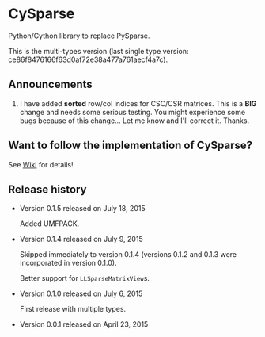 # CySparse

Python/Cython library to replace PySparse.

This is the multi-types version (last single type version: ce86f8476166f63d0af72e38a477a761aecf4a7c).

## Announcements

1. I have added **sorted** row/col indices for CSC/CSR matrices. This is a **BIG** change and needs some serious testing.
   You might experience some bugs because of this change... Let me know and I'll correct it. Thanks.

## Want to follow the implementation of CySparse?

See [Wiki](https://github.com/Funartech/cysparse/wiki) for details!

## Release history

- Version 0.1.5 released on July 18, 2015

  Added UMFPACK.

- Version 0.1.4 released on July 9, 2015

  Skipped immediately to version 0.1.4 (versions 0.1.2 and 0.1.3 were incorporated in version 0.1.0).

  Better support for `LLSparseMatrixView`s.

- Version 0.1.0 released on July 6, 2015

  First release with multiple types.

- Version 0.0.1 released on April 23, 2015

